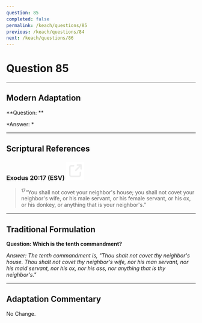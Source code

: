 ```yaml
---
question: 85
completed: false
permalink: /keach/questions/85
previous: /keach/questions/84
next: /keach/questions/86
---
```

# Question 85

---
## Modern Adaptation
**Question: **

*Answer: *

---
## Scriptural References
### Exodus 20:17 (ESV) <a href="https://biblegateway.com/passage/?search=Exodus+20%3A17&version=ESV"><img src="/assets/svg/link.svg"/></a>
> <sup>17</sup>“You shall not covet your neighbor's house; you shall not covet your neighbor's wife, or his male servant, or his female servant, or his ox, or his donkey, or anything that is your neighbor's.”


---
## Traditional Formulation
**Question: Which is the tenth commandment?**

*Answer: The tenth commandment is, "Thou shalt not covet thy neighbor's house. Thou shalt not covet thy neighbor's wife, nor his man servant, nor his maid servant, nor his ox, nor his ass, nor anything that is thy neighbor's."*

---
## Adaptation Commentary
No Change.